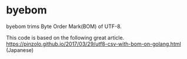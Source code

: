 # byebom

byebom trims Byte Order Mark(BOM) of UTF-8.

This code is based on the following great article.  
https://pinzolo.github.io/2017/03/29/utf8-csv-with-bom-on-golang.html (Japanese)
